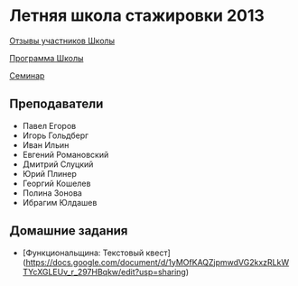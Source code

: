 Летняя школа стажировки 2013
====


[Отзывы участников Школы](https://docs.google.com/document/d/1nEBLZD_deVjGtF6Yxw84L1WZRHHH-MhvljE1CDq9ppM/edit?usp=sharing)

[Программа Школы](https://docs.google.com/spreadsheet/ccc?key=0AlW9g0IejZAVdF9DbW9rRnNhamtzMGFYa2hMZGdBNXc#gid=0)

[Семинар](https://docs.google.com/spreadsheet/ccc?key=0AlW9g0IejZAVdDk3YnpBeUlLOEFzdFpiR09kdW90ZEE#gid=0)


Преподаватели
---

* Павел Егоров
* Игорь Гольдберг
* Иван Ильин
* Евгений Романовский
* Дмитрий Слуцкий
* Юрий Плинер
* Георгий Кошелев
* Полина Зонова
* Ибрагим Юлдашев

Домашние задания
---

* [Функциональщина: Текстовый квест] (https://docs.google.com/document/d/1yMOfKAQZjpmwdVG2kxzRLkWTYcXGLEUv_r_297HBqkw/edit?usp=sharing)

